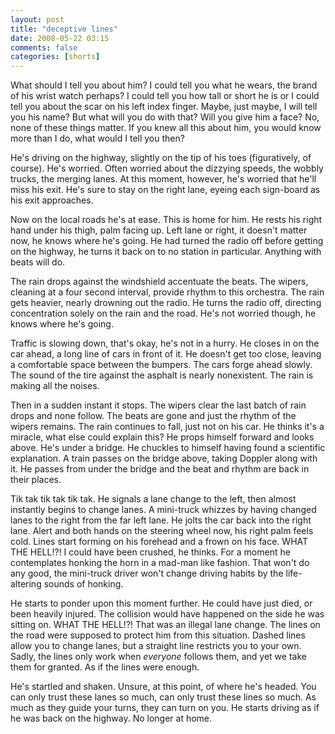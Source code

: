 ```yaml
---
layout: post
title: "deceptive lines"
date: 2008-05-22 03:15
comments: false
categories: [shorts]
---
```


What should I tell you about him? I could tell you what he wears, the brand of his wrist watch perhaps? I could tell you how tall or short he is or I could tell you about the scar on his left index finger. Maybe, just maybe, I will tell you his name? But what will you do with that? Will you give him a face? No, none of these things matter. If you knew all this about him, you would know more than I do, what would I tell you then?

He's driving on the highway, slightly on the tip of his toes (figuratively, of course). He's worried. Often worried about the dizzying speeds, the wobbly trucks, the merging lanes. At this moment, however, he's worried that he'll miss his exit. He's sure to stay on the right lane, eyeing each sign-board as his exit approaches. 

Now on the local roads he's at ease. This is home for him. He rests his right hand under his thigh, palm facing up. Left lane or right, it doesn't matter now, he knows where he's going. He had turned the radio off before getting on the highway, he turns it back on to no station in particular. Anything with beats will do.

The rain drops against the windshield accentuate the beats. The wipers, cleaning at a four second interval, provide rhythm to this orchestra. The rain gets heavier, nearly drowning out the radio. He turns the radio off, directing concentration solely on the rain and the road. He's not worried though, he knows where he's going. 

Traffic is slowing down, that's okay, he's not in a hurry. He closes in on the car ahead, a long line of cars in front of it. He doesn't get too close, leaving a comfortable space between the bumpers. The cars forge ahead slowly. The sound of the tire against the asphalt is nearly nonexistent. The rain is making all the noises.

Then in a sudden instant it stops. The wipers clear the last batch of rain drops and none follow. The beats are gone and just the rhythm of the wipers remains. The rain continues to fall, just not on his car. He thinks it's a miracle, what else could explain this? He props himself forward and looks above. He's under a bridge. He chuckles to himself having found a scientific explanation. A train passes on the bridge above, taking Doppler along with it. He passes from under the bridge and the beat and rhythm are back in their places.

Tik tak tik tak tik tak. He signals a lane change to the left, then almost instantly begins to change lanes. A mini-truck whizzes by having changed lanes to the right from the far left lane. He jolts the car back into the right lane. Alert and both hands on the steering wheel now, his right palm feels cold. Lines start forming on his forehead and a frown on his face. WHAT THE HELL!?! I could have been crushed, he thinks. For a moment he contemplates honking the horn in a mad-man like fashion. That won't do any good, the mini-truck driver won't change driving habits by the life-altering sounds of honking. 

He starts to ponder upon this moment further. He could have just died, or been heavily injured. The collision would have happened on the side he was sitting on. WHAT THE HELL!?! That was an illegal lane change. The lines on the road were supposed to protect him from this situation. Dashed lines allow you to change lanes, but a straight line restricts you to your own. Sadly, the lines only work when <em>everyone</em> follows them, and yet we take them for granted. As if the lines were enough. 

He's startled and shaken. Unsure, at this point, of where he's headed. You can only trust these lanes so much, can only trust these lines so much. As much as they guide your turns, they can turn on you. He starts driving as if he was back on the highway. No longer at home.
